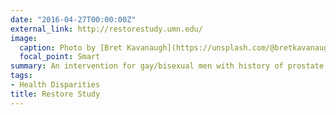 ```yaml
---
date: "2016-04-27T00:00:00Z"
external_link: http://restorestudy.umn.edu/
image:
  caption: Photo by [Bret Kavanaugh](https://unsplash.com/@bretkavanaugh?utm_source=unsplash&utm_medium=referral&utm_content=creditCopyText) on [Unsplash](https://unsplash.com/collections/9513582/elder-pride-?utm_source=unsplash&utm_medium=referral&utm_content=creditCopyText)
  focal_point: Smart
summary: An intervention for gay/bisexual men with history of prostate cancer
tags:
- Health Disparities
title: Restore Study
---
```

